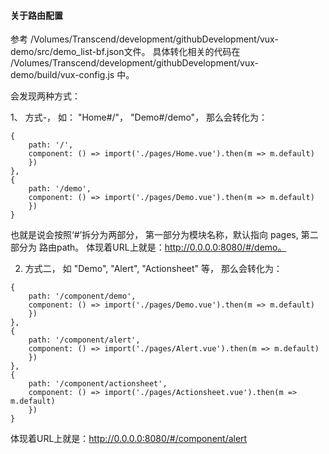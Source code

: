 #### 关于路由配置

参考 /Volumes/Transcend/development/githubDevelopment/vux-demo/src/demo_list-bf.json文件。
具体转化相关的代码在 /Volumes/Transcend/development/githubDevelopment/vux-demo/build/vux-config.js 中。

会发现两种方式：

1、 方式-， 如： "Home#/"， "Demo#/demo"， 那么会转化为：

```
{
    path: '/',
    component: () => import('./pages/Home.vue').then(m => m.default)
    })
},
{
    path: '/demo',
    component: () => import('./pages/Demo.vue').then(m => m.default)
    })
}
```

也就是说会按照‘#’拆分为两部分， 第一部分为模块名称，默认指向 pages, 第二部分为 路由path。
体现着URL上就是：http://0.0.0.0:8080/#/demo。

2. 方式二， 如 "Demo", "Alert", "Actionsheet" 等， 那么会转化为：
```
{
    path: '/component/demo',
    component: () => import('./pages/Demo.vue').then(m => m.default)
    })
},
{
    path: '/component/alert',
    component: () => import('./pages/Alert.vue').then(m => m.default)
    })
},
{
    path: '/component/actionsheet',
    component: () => import('./pages/Actionsheet.vue').then(m => m.default)
    })
}
```
体现着URL上就是：http://0.0.0.0:8080/#/component/alert
